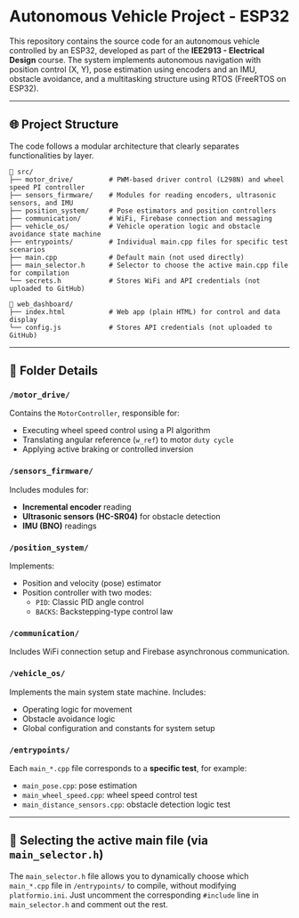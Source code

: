 # Autonomous Vehicle Project - ESP32

This repository contains the source code for an autonomous vehicle controlled by an ESP32, developed as part of the **IEE2913 - Electrical Design** course. The system implements autonomous navigation with position control (X, Y), pose estimation using encoders and an IMU, obstacle avoidance, and a multitasking structure using RTOS (FreeRTOS on ESP32).

---

## 🌐 Project Structure

The code follows a modular architecture that clearly separates functionalities by layer.

```text
📁 src/
├── motor_drive/         # PWM-based driver control (L298N) and wheel speed PI controller
├── sensors_firmware/    # Modules for reading encoders, ultrasonic sensors, and IMU
├── position_system/     # Pose estimators and position controllers
├── communication/       # WiFi, Firebase connection and messaging
├── vehicle_os/          # Vehicle operation logic and obstacle avoidance state machine
├── entrypoints/         # Individual main.cpp files for specific test scenarios
├── main.cpp             # Default main (not used directly)
├── main_selector.h      # Selector to choose the active main.cpp file for compilation
└── secrets.h            # Stores WiFi and API credentials (not uploaded to GitHub)

📁 web_dashboard/
├── index.html           # Web app (plain HTML) for control and data display
└── config.js            # Stores API credentials (not uploaded to GitHub)
```

---

## 📁 Folder Details

### `/motor_drive/`
Contains the `MotorController`, responsible for:
- Executing wheel speed control using a PI algorithm
- Translating angular reference (`w_ref`) to motor `duty cycle`
- Applying active braking or controlled inversion

### `/sensors_firmware/`
Includes modules for:
- **Incremental encoder** reading
- **Ultrasonic sensors (HC-SR04)** for obstacle detection
- **IMU (BNO)** readings

### `/position_system/`
Implements:
- Position and velocity (pose) estimator
- Position controller with two modes:
  - `PID`: Classic PID angle control
  - `BACKS`: Backstepping-type control law

### `/communication/`
Includes WiFi connection setup and Firebase asynchronous communication.

### `/vehicle_os/`
Implements the main system state machine. Includes:
- Operating logic for movement
- Obstacle avoidance logic
- Global configuration and constants for system setup

### `/entrypoints/`
Each `main_*.cpp` file corresponds to a **specific test**, for example:
- `main_pose.cpp`: pose estimation
- `main_wheel_speed.cpp`: wheel speed control test
- `main_distance_sensors.cpp`: obstacle detection logic test

---

## 🔀 Selecting the active main file (via `main_selector.h`)

The `main_selector.h` file allows you to dynamically choose which `main_*.cpp` file in `/entrypoints/` to compile, without modifying `platformio.ini`. Just uncomment the corresponding `#include` line in `main_selector.h` and comment out the rest.
